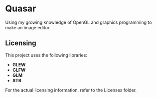 # Quasar

Using my growing knowledge of OpenGL and graphics programming to make an image editor.

## Licensing

This project uses the following libraries:

- **GLEW**
- **GLFW**
- **GLM**
- **STB**

For the actual licensing information, refer to the Licenses folder.
